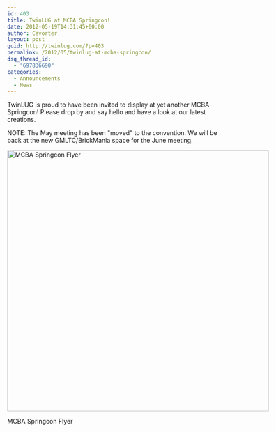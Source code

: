 ```yaml
---
id: 403
title: TwinLUG at MCBA Springcon!
date: 2012-05-19T14:31:45+00:00
author: Cavorter
layout: post
guid: http://twinlug.com/?p=403
permalink: /2012/05/twinlug-at-mcba-springcon/
dsq_thread_id:
  - "697836690"
categories:
  - Announcements
  - News
---
```

TwinLUG is proud to have been invited to display at yet another MCBA Springcon! Please drop by and say hello and have a look at our latest creations.

NOTE: The May meeting has been "moved" to the convention. We will be back at the new GMLTC/BrickMania space for the June meeting.

<div style="width: 2264px" class="wp-caption aligncenter">
  <a href="http://midwestcomicbook.com/"><img alt="MCBA Springcon Flyer" src="http://midwestcomicbook.com/wp-content/uploads/2012/02/2012-SpringCon-Postcard-V1.jpg" title="MCBA Springcon Flyer" width="600" /></a>
  
  <p class="wp-caption-text">
    MCBA Springcon Flyer
  </p>
</div>